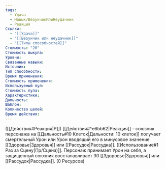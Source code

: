 ```yaml
---
tags:
  - Удача
  - Навык/ВезунчикИлиНеудачник
  - Реакция
Ссылки:
  - "[[Удача]]"
  - "[[Везунчик или неудачник]]"
  - "[[Типы способностей]]"
Стоимость: "20"
Стоимость выкупа:
Уровни:
Связанные навыки:
Источник:
Тип способности:
Время применения:
Стоимость применения:
Используемый пул:
Стоимость пула:
Характеристики:
Дальность:
Шаблон:
Количество целей:
Время действия:
---
```

([[Действия#Реакция|Р]]) [[Действия#^e6bb62|Реакция]] - союзник персонажа на [[Дальность#10 Клеток|Дальности: 10 клеток]] получает смертельный Урон или Урон вводящий его в минусовое значение [[Здоровье|Здоровья]] или [[Рассудок|Рассудка]]. [[Использование#1 Раз за Сцену|(1р/Сцена)]]. 
Персонаж принимает Урон на себя, а защищенный союзник восстанавливает 30 [[Здоровье|Здоровья]] или [[Рассудок|Рассудка]]. (0 Ресурсов)